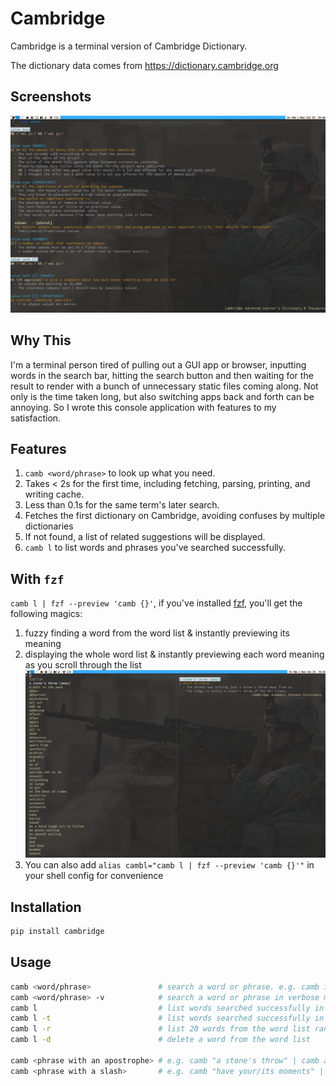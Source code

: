 # Cambridge

Cambridge is a terminal version of Cambridge Dictionary.

The dictionary data comes from https://dictionary.cambridge.org

## Screenshots
![look up a word](/screenshots/word.png)

## Why This
I'm a terminal person tired of pulling out a GUI app or browser, inputting words in the search bar, hitting the search button and then waiting for the result to render with a bunch of unnecessary static files coming along. Not only is the time taken long, but also switching apps back and forth can be annoying. So I wrote this console application with features to my satisfaction.

## Features 
1. `camb <word/phrase>` to look up what you need. 
2. Takes < 2s for the first time, including fetching, parsing, printing, and writing cache. 
3. Less than 0.1s for the same term's later search. 
4. Fetches the first dictionary on Cambridge, avoiding confuses by multiple dictionaries
5. If not found, a list of related suggestions will be displayed.
6. `camb l` to list words and phrases you've searched successfully. 

## With `fzf`
`camb l | fzf --preview 'camb {}'`, if you've installed [fzf](https://github.com/junegunn/fzf), you'll get the following magics: 
1. fuzzy finding a word from the word list & instantly previewing its meaning 
2. displaying the whole word list & instantly previewing each word meaning as you scroll through the list
![list words](/screenshots/fzf.png)
3. You can also add `alias cambl="camb l | fzf --preview 'camb {}'"` in your shell config for convenience

## Installation
```python
pip install cambridge
```

## Usage
```bash
camb <word/phrase>               # search a word or phrase. e.g. camb innocuous
camb <word/phrase> -v            # search a word or phrase in verbose mode
camb l                           # list words searched successfully in alphabetical order
camb l -t                        # list words searched successfully in reverse chronological order
camb l -r                        # list 20 words from the word list randomly 
camb l -d                        # delete a word from the word list

camb <phrase with an apostrophe> # e.g. camb "a stone's throw" | camb a stone\'s throw
camb <phrase with a slash>       # e.g. camb "have your/its moments" | camb have your\/its moments
```
